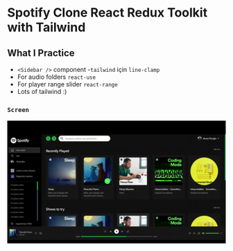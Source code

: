 # Spotify Clone React Redux Toolkit with Tailwind

## What I Practice

 - `<Sidebar />` component
 -`tailwind` için `line-clamp`
 - For audio folders `react-use` 
 - For player range slider  `react-range` 
 - Lots of tailwind :)

### `Screen` </br>

![](screen.gif)  


